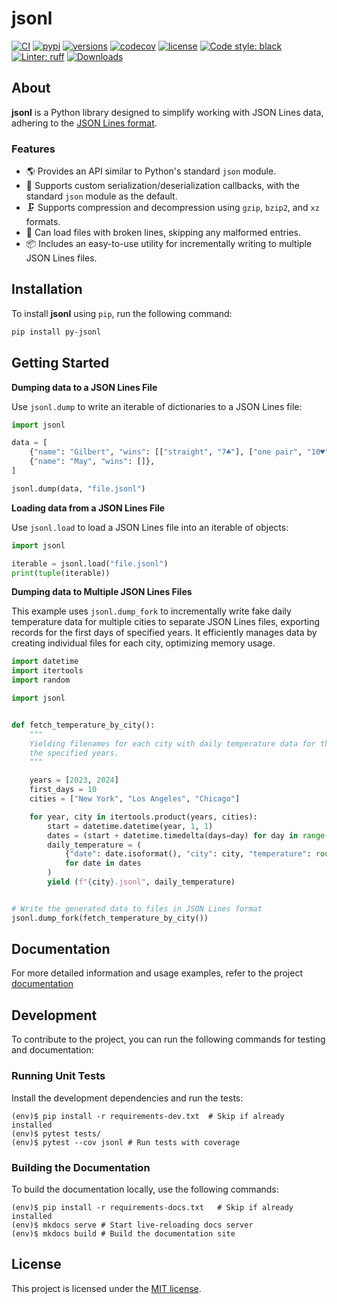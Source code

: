 # jsonl

[![CI](https://github.com/rmoralespp/jsonl/workflows/CI/badge.svg)](https://github.com/rmoralespp/jsonl/actions?query=event%3Arelease+workflow%3ACI)
[![pypi](https://img.shields.io/pypi/v/py-jsonl.svg)](https://pypi.python.org/pypi/py-jsonl)
[![versions](https://img.shields.io/pypi/pyversions/py-jsonl.svg)](https://github.com/rmoralespp/jsonl)
[![codecov](https://codecov.io/gh/rmoralespp/jsonl/branch/main/graph/badge.svg)](https://app.codecov.io/gh/rmoralespp/jsonl)
[![license](https://img.shields.io/github/license/rmoralespp/jsonl.svg)](https://github.com/rmoralespp/jsonl/blob/main/LICENSE)
[![Code style: black](https://img.shields.io/badge/code%20style-black-000000.svg)](https://github.com/psf/black)
[![Linter: ruff](https://img.shields.io/badge/linter-_ruff-orange)](https://github.com/charliermarsh/ruff)
[![Downloads](https://pepy.tech/badge/py-jsonl)](https://pepy.tech/project/py-jsonl)

## About

**jsonl** is a Python library designed to simplify working with JSON Lines data, adhering to
the [JSON Lines format](https://jsonlines.org/).

### Features

- 🌎 Provides an API similar to Python's standard `json` module.
- 🚀 Supports custom serialization/deserialization callbacks, with the standard `json` module as the default.
- 🗜️ Supports compression and decompression using `gzip`, `bzip2`, and `xz` formats.
- 🔧 Can load files with broken lines, skipping any malformed entries.
- 📦 Includes an easy-to-use utility for incrementally writing to multiple JSON Lines files.

## Installation

To install **jsonl** using `pip`, run the following command:

```bash
pip install py-jsonl
```

## Getting Started

**Dumping data to a JSON Lines File**

Use `jsonl.dump` to write an iterable of dictionaries to a JSON Lines file:

```python
import jsonl

data = [
    {"name": "Gilbert", "wins": [["straight", "7♣"], ["one pair", "10♥"]]},
    {"name": "May", "wins": []},
]

jsonl.dump(data, "file.jsonl")
```

**Loading data from a JSON Lines File**

Use `jsonl.load` to load a JSON Lines file into an iterable of objects:

```python
import jsonl

iterable = jsonl.load("file.jsonl")
print(tuple(iterable))
```

**Dumping data to Multiple JSON Lines Files**

This example uses `jsonl.dump_fork` to incrementally write fake daily temperature data for multiple cities to separate JSON
Lines files, exporting records for the first days of specified years.
It efficiently manages data by creating individual files for each city, optimizing memory usage.

```python
import datetime
import itertools
import random

import jsonl


def fetch_temperature_by_city():
    """
    Yielding filenames for each city with daily temperature data for the initial days of
    the specified years.
    """

    years = [2023, 2024]
    first_days = 10
    cities = ["New York", "Los Angeles", "Chicago"]

    for year, city in itertools.product(years, cities):
        start = datetime.datetime(year, 1, 1)
        dates = (start + datetime.timedelta(days=day) for day in range(first_days))
        daily_temperature = (
            {"date": date.isoformat(), "city": city, "temperature": round(random.uniform(-10, 35), 2)}
            for date in dates
        )
        yield (f"{city}.jsonl", daily_temperature)


# Write the generated data to files in JSON Lines format
jsonl.dump_fork(fetch_temperature_by_city())
```

## Documentation

For more detailed information and usage examples, refer to the
project [documentation](https://rmoralespp.github.io/jsonl/)

## Development

To contribute to the project, you can run the following commands for testing and documentation:

### Running Unit Tests

Install the development dependencies and run the tests:

```
(env)$ pip install -r requirements-dev.txt  # Skip if already installed
(env)$ pytest tests/
(env)$ pytest --cov jsonl # Run tests with coverage
```

### Building the Documentation

To build the documentation locally, use the following commands:

```
(env)$ pip install -r requirements-docs.txt   # Skip if already installed
(env)$ mkdocs serve # Start live-reloading docs server
(env)$ mkdocs build # Build the documentation site
```

## License

This project is licensed under the [MIT license](LICENSE).
